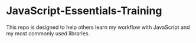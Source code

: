 # JavaScript-Essentials-Training
This repo is designed to help others learn my workflow with JavaScript and my most commonly used libraries.
